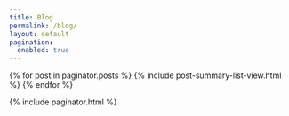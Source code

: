 ```yaml
---
title: Blog
permalink: /blog/
layout: default
pagination: 
  enabled: true
---
```


<section class="container text-gray-700 flex flex-col place-items-center pt-8">
  {% for post in paginator.posts %}
    {% include post-summary-list-view.html %}
  {% endfor %}
</section>

{% include paginator.html %}